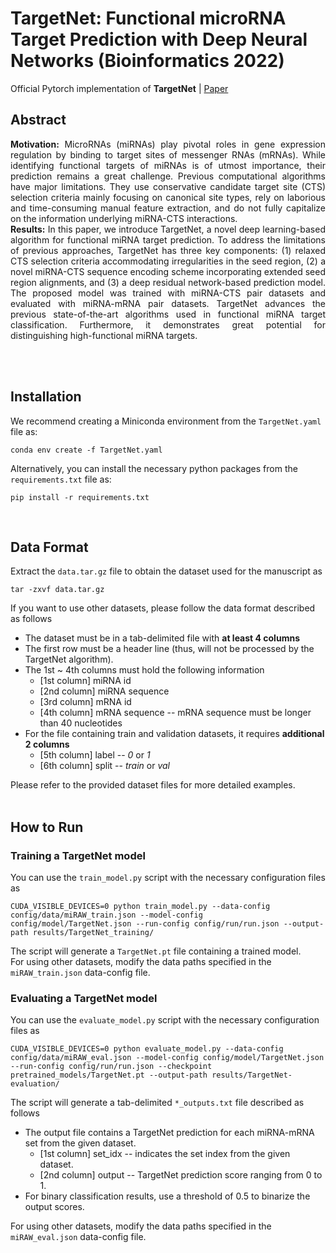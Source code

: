 # TargetNet: Functional microRNA Target Prediction with Deep Neural Networks (Bioinformatics 2022)
Official Pytorch implementation of **TargetNet** | [Paper](https://academic.oup.com/bioinformatics/advance-article-abstract/doi/10.1093/bioinformatics/btab733/6408435)
<br/>

## Abstract
<p style="text-align:justify">
<strong>Motivation:</strong> MicroRNAs (miRNAs) play pivotal roles in gene expression regulation by binding to target sites of messenger RNAs (mRNAs). While identifying functional targets of miRNAs is of utmost importance, their prediction remains a great challenge. Previous computational algorithms have major limitations. They use conservative candidate target site (CTS) selection criteria mainly focusing on canonical site types, rely on laborious and time-consuming manual feature extraction, and do not fully capitalize on the information underlying miRNA-CTS interactions. 
<br/>
<strong>Results:</strong> In this paper, we introduce TargetNet, a novel deep learning-based algorithm for functional miRNA target prediction. To address the limitations of previous approaches, TargetNet has three key components: (1) relaxed CTS selection criteria accommodating irregularities in the seed region, (2) a novel miRNA-CTS sequence encoding scheme incorporating extended seed region alignments, and (3) a deep residual network-based prediction model. The proposed model was trained with miRNA-CTS pair datasets and evaluated with miRNA-mRNA pair datasets. TargetNet advances the previous state-of-the-art algorithms used in functional miRNA target classification. Furthermore, it demonstrates great potential for distinguishing high-functional miRNA targets. 
<br/><br/>
</p>
<br/>

## Installation
We recommend creating a Miniconda environment from the <code>TargetNet.yaml</code> file as:
```
conda env create -f TargetNet.yaml
```
Alternatively, you can install the necessary python packages from the <code>requirements.txt</code> file as:
```
pip install -r requirements.txt 
```
<br/>

## Data Format
Extract the <code>data.tar.gz</code> file to obtain the dataset used for the manuscript as
```
tar -zxvf data.tar.gz
```
If you want to use other datasets, please follow the data format described as follows

- The dataset must be in a tab-delimited file with **at least 4 columns**
- The first row must be a header line (thus, will not be processed by the TargetNet algorithm).
- The 1st ~ 4th columns must hold the following information
    - [1st column] miRNA id
    - [2nd column] miRNA sequence
    - [3rd column] mRNA id
    - [4th column] mRNA sequence -- mRNA sequence must be longer than 40 nucleotides
- For the file containing train and validation datasets, it requires **additional 2 columns**
    - [5th column] label -- *0* or *1*
    - [6th column] split -- *train* or *val*
    
Please refer to the provided dataset files for more detailed examples.
<br/><br/>

## How to Run
### Training a TargetNet model
You can use the <code>train_model.py</code> script with the necessary configuration files as
```
CUDA_VISIBLE_DEVICES=0 python train_model.py --data-config config/data/miRAW_train.json --model-config config/model/TargetNet.json --run-config config/run/run.json --output-path results/TargetNet_training/
```
The script will generate a <code>TargetNet.pt</code> file containing a trained model. <br>
For using other datasets, modify the data paths specified in the <code>miRAW_train.json</code> data-config file.

### Evaluating a TargetNet model
You can use the <code>evaluate_model.py</code> script with the necessary configuration files as
```
CUDA_VISIBLE_DEVICES=0 python evaluate_model.py --data-config config/data/miRAW_eval.json --model-config config/model/TargetNet.json --run-config config/run/run.json --checkpoint pretrained_models/TargetNet.pt --output-path results/TargetNet-evaluation/
```
The script will generate a tab-delimited <code>*_outputs.txt</code> file described as follows

- The output file contains a TargetNet prediction for each miRNA-mRNA set from the given dataset.
    - [1st column] set_idx -- indicates the set index from the given dataset.
    - [2nd column] output -- TargetNet prediction score ranging from 0 to 1.
- For binary classification results, use a threshold of 0.5 to binarize the output scores.

For using other datasets, modify the data paths specified in the <code>miRAW_eval.json</code> data-config file.
<br/><br/><br/>
